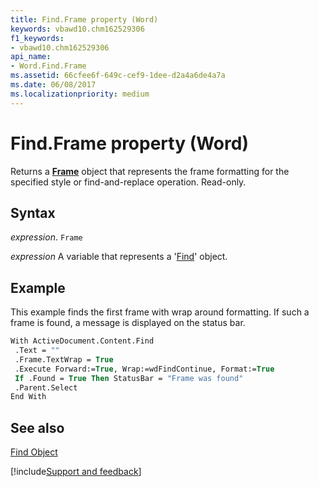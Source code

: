 ```yaml
---
title: Find.Frame property (Word)
keywords: vbawd10.chm162529306
f1_keywords:
- vbawd10.chm162529306
api_name:
- Word.Find.Frame
ms.assetid: 66cfee6f-649c-cef9-1dee-d2a4a6de4a7a
ms.date: 06/08/2017
ms.localizationpriority: medium
---
```



# Find.Frame property (Word)

Returns a **[Frame](Word.Frame.md)** object that represents the frame formatting for the specified style or find-and-replace operation. Read-only.


## Syntax

_expression_. `Frame`

_expression_ A variable that represents a '[Find](Word.Find.md)' object.


## Example

This example finds the first frame with wrap around formatting. If such a frame is found, a message is displayed on the status bar.


```vb
With ActiveDocument.Content.Find 
 .Text = "" 
 .Frame.TextWrap = True 
 .Execute Forward:=True, Wrap:=wdFindContinue, Format:=True 
 If .Found = True Then StatusBar = "Frame was found" 
 .Parent.Select 
End With
```


## See also


[Find Object](Word.Find.md)

[!include[Support and feedback](~/includes/feedback-boilerplate.md)]